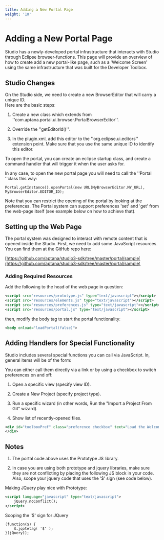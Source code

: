 ```yaml
---
title: Adding a New Portal Page
weight: '10'
---
```


# Adding a New Portal Page

Studio has a newly-developed portal infrastructure that interacts with Studio through Eclipse browser-functions. This page will provide an overview of how to create add a new portal-like page, such as a 'Welcome Screen' using the same infrastructure that was built for the Developer Toolbox.

## Studio Changes

On the Studio side, we need to create a new BrowserEditor that will carry a unique ID. <br>Here are the basic steps:

1. Create a new class which extends from ''com.aptana.portal.ui.browser.PortalBrowserEditor''.

2. Override the ''getEditorId()''.

3. In the plugin.xml, add this editor to the ''org.eclipse.ui.editors'' extension point. Make sure that you use the same unique ID to identify this editor.

To open the portal, you can create an eclipse startup class, and create a command handler that will trigger it when the user asks for.

In any case, to open the new portal page you will need to call the ''Portal ''class this way:

```
Portal.getInstance().openPortal(new URL(MyBrowserEditor.MY_URL), MyBrowserEditor.EDITOR_ID);
```

Note that you can restrict the opening of the portal by looking at the preferences. The Portal system can support preferences 'set' and 'get' from the web-page itself (see example below on how to achieve that).

## Setting up the Web Page

The portal system was designed to interact with remote content that is opened inside the Studio. First, we need to add some JavaScript resources. You can find them at the GitHub repo here:

[https://github.com/aptana/studio3-sdk/tree/master/portal/sample](https://github.com/aptana/studio3-sdk/tree/master/portal/sample)

### Adding Required Resources

Add the following to the head of the web page in question:

```xml
<script src="resources/prototype.js" type="text/javascript"></script>
<script src="resources/elements.js" type="text/javascript"></script>
<script src="resources/preferences.js" type="text/javascript"></script>
<script src="resources/portal.js" type="text/javascript"></script>
```

then, modify the body tag to start the portal functionality:

```xml
<body onload="loadPortal(false)">
```

## Adding Handlers for Special Functionality

Studio includes several special functions you can call via JavaScript. In, general items will be of the form:

You can either call them directly via a link or by using a checkbox to switch preferences on and off:

1. Open a specific view (specify view ID).

2. Create a New Project (specify project type).

3. Run a specific wizard (in other words, Run the "Import a Project From Git" wizard).

4. Show list of recently-opened files.

```xml
<div id="toolboxPref" class="preference checkbox" text="Load the Welcome Screen on startup" key="open_welcome">
</div>
```

## Notes

1. The portal code above uses the Prototype JS library.

2. In case you are using both prototype and jquery libraries, make sure they are not conflicting by placing the following JS block in your code. Also, scope your jquery code that uses the '$' sign (see code below).

Making JQuery play nice with Prototype:

```xml
<script language="javascript" type="text/javascript">
    jQuery.noConflict();
</script>
```

Scoping the '$' sign for JQuery

```
(function($) {
    $.jqotetag( '$' );
}(jQuery));
```
